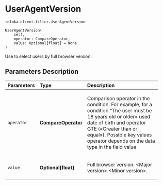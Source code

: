 # UserAgentVersion
`toloka.client.filter.UserAgentVersion`

```
UserAgentVersion(
    self,
    operator: CompareOperator,
    value: Optional[float] = None
)
```

Use to select users by full browser version.

## Parameters Description

| Parameters | Type | Description |
| :----------| :----| :-----------|
`operator`|**[CompareOperator](toloka.client.primitives.operators.CompareOperator.md)**|<p>Comparison operator in the condition. For example, for a condition &quot;The user must be 18 years old or older» used date of birth and operator GTE («Greater than or equal»). Possible key values operator depends on the data type in the field value</p>
`value`|**Optional\[float\]**|<p>Full browser version. &lt;Major version&gt;.&lt;Minor version&gt;.</p>
